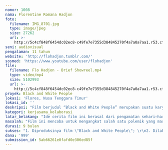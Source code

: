 ```yaml
---
nomor: 1008
nama: Florentine Romana Hadjon
foto:
  filename: IMG_8701.jpg
  type: image/jpeg
  size: 27262
  url: >-
    http://5c4cf848f6454dc02ec8-c49fe7e7355d384845270f4a7a0a7aa1.r53.cf2.rackcdn.com/92dab512-9ad8-4e5c-a162-d1765793ea86/IMG_8701.jpg
seni: audiovisual
pengalaman: 11 tahun
website: 'http://flohadjon.tumblr.com/'
sosmed: 'https://www.youtube.com/user/flohadjon'
file:
  filename: Flo Hadjon - Brief Showreel.mp4
  type: video/mp4
  size: 5102993
  url: >-
    http://5c4cf848f6454dc02ec8-c49fe7e7355d384845270f4a7a0a7aa1.r53.cf2.rackcdn.com/89ddb440-0211-4ab5-b30e-e201ad219f2a/Flo%20Hadjon%20-%20Brief%20Showreel.mp4
proyek: Black and White People
lokasi: 'Flores, Nusa Tenggara Timur'
lokasi_id: ''
deskripsi: "Film berjudul “Black and White People” merupakan suatu karya fiksi yang bercerita mengenai perjuangan seorang ibu, Ma, dengan status “single parent”, dimana di satu sisi terikat oleh budaya turun menurun di kampungnya, namun di sisi lain juga terikat oleh kewajibannya sebagai seorang ibu untuk menjaga keutuhan keluarganya, yakni menjaga hubungannya dengan anak perempuan semata wayangnya, Sefa. Film ini memotret perjuangan seorang ibu “single parent” di kampung yang masih sangat kental dengan berbagai nilai budaya turun menurunnya.\r\n\r\nDitinggal oleh suami yang meninggal dunia, Ma harus berjuang sendiri untuk menafkahi keluarganya sebagai penenun kain. Renggangnya hubungan Ma dan Sefa memaksa Ma untuk mencari cara merekatkan kembali hubungannya dengan Sefa. Satu hal yang pasti, Sefa sangat menyukai warna-warna cerah. Demi memperbaiki hubungannya dengan Sefa, Ma pun menuangkan warna-warna cerah tersebut ke dalam kain tenunannya untuk menunjukkan dukungannya kepada Sefa. Namun, hal tersebut ternyata memberikan polemik tersendiri dalam budaya kampung mereka yang hanya memakai warna-warna monokrom pada kainnya. \r\n\r\nJudul “Black and White People” sendiri memiliki arti “hitam” dan “putih”. Judul ini mencerminkan keadaan masyarakat yang masih sulit menerima hal-hal baru yang dianggap “berbeda”. \r\n\r\nFilm ini akan diproduksi di Flores, dengan menonjolkan budaya lokal dan akan melibatkan masyarakat lokal."
kategori: kerjasama_kolaborasi
latar_belakang: "Ide cerita film ini berasal dari pengamatan sehari–hari betapa sebagian besar masyarakat enggan dan sulit untuk menerima sesuatu yang baru.  Sebagian masyarakat ini terbiasa dengan nilai yang turun temurun yang dipercaya sebagai suatu kebenaran. Kebiasaan dan kenyamanan terkadang membuat mereka lupa bahwa jaman berubah, pola pikir manusia berkembang, dan bahwa semua hal mempunyai beberapa sudut pandang yang berbeda–beda. Saya menulis cerita ini berlatar belakang flores dan budayanya karena saya dibesarkan dengan karakter keluarga larantuka, flores dan budayanya yang kental. Perjuangan keras masyarakatnya untuk mencapai kehidupan yang lebih baik menginspirasi saya untuk menyelesaikan naskah film ini. \r\n\r\nDalam cerita ini Ma akan digambarkan sebagai perempuan Timur dengan karakter keras dalam menghidupi keluarga selepas suaminya meninggal. Karakter Ma yang keras ini menyembunyikan watak dan keinginannya yang sangat ingin dekat dengan Sefa anak satu – satunya. Sefa adalah seorang anak perempuan yang sangat menyukai warna cerah, sementara di desa tempat ia tinggal, semua orang berbaju monokrom sesuai adat. Keinginan Ibu dan anak ini akan tersatukan oleh pembuatan satu kain tenun yang berwarna cerah. Tentu saja keinginan ini tidak akan dengan mudah diterima oleh masyarakat apalagi tetua di kampung mereka tinggal. "
masalah: "Film ini mencoba untuk mengangkat salah satu polemik yang masih banyak terjadi di masyarakat kita, yaitu keterbukaan dan keberterimaan terhadap perubahan. Sebagai suatu negara yang sarat dan penuh dengan budaya yang beraneka ragam, masing-masing kelompok masyarakat memiliki nilai-nilai tersendiri yang sudah mereka junjung sejak generasi nenek moyangnya. Hal-hal baru atau perubahan yang mencoba masuk ke dalam suatu nilai yang sudah terpatenkan akan mendapat tantangannya sendiri untuk dapat diterima, walaupun hal baru yang dimaksud dalam film ini bukanlah merupakan sesuatu yang \"buruk\" atau \"jahat\" bagi nilai yang sudah ada.\r\n\r\nSelain masalah keberterimaan, film ini juga akan mengangkat perjuangan seorang orang tua tunggal dari latar belakang yang berbeda, yaitu masyarakat Flores. Penulis merasa perlu untuk memberikan eksposur bahwa perjuangan orang tua tunggal tidak hanya terjadi di kota-kota besar, tetapi juga di kampung-kampung di berbagai pelosok tanah air Indonesia. "
durasi: 9 bulan
sukses: "1. Diproduksinya film \"Black and White People\"; \r\n2. Dilaksanakannya screening di berbagai tempat di Indonesia; \r\n3. Diputar di bioskop komersial di Indonesia; \r\n4. Meraup penonton dengan berbagai kalangan sebanyak-banyaknya selama pemutaran, termasuk screening;\r\n5. Diajukannya film \"Black and White People\" ke dalam ajang festival, baik di Indonesia maupun di luar Indonesia."
dana: '999'
submission_id: 5ab66261e0fafd0e306ed85f
---
```

